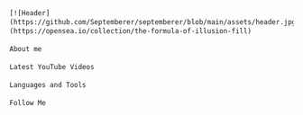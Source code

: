     [![Header](https://github.com/Septemberer/septemberer/blob/main/assets/header.jpg)](https://opensea.io/collection/the-formula-of-illusion-fill)

    About me

    Latest YouTube Videos

    Languages and Tools

    Follow Me